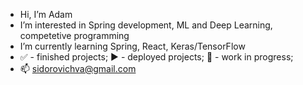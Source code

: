 - Hi, I’m Adam
- I’m interested in Spring development, ML and Deep Learning, competetive programming
- I’m currently learning Spring, React, Keras/TensorFlow
- :white_check_mark: - finished projects; :arrow_forward: - deployed projects; :construction: - work in progress;
- 📫 sidorovichva@gmail.com

<!---
sidorovichva/sidorovichva is a ✨ special ✨ repository because its `README.md` (this file) appears on your GitHub profile.
You can click the Preview link to take a look at your changes.
--->
